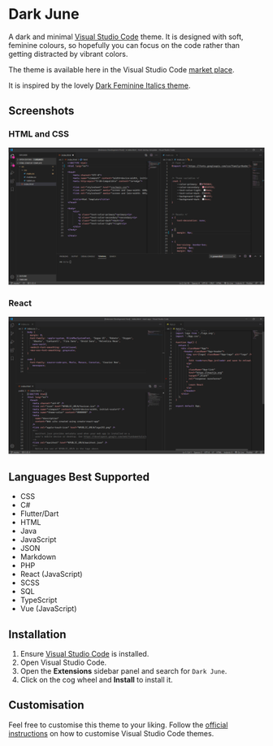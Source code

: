 # Dark June

A dark and minimal [Visual Studio Code](https://code.visualstudio.com) theme. It is designed with soft, feminine colours, so hopefully you can focus on the code rather than getting distracted by vibrant colors.

The theme is available here in the Visual Studio Code [market place](https://marketplace.visualstudio.com/items?itemName=henry000dev.dark-june).

It is inspired by the lovely [Dark Feminine Italics theme](https://marketplace.visualstudio.com/items?itemName=Charlotte.dark-feminine-italic).

## Screenshots

### HTML and CSS
![HTML-CSS](https://github.com/henry000dev/dark-june/blob/master/images/html-css.png)

### React
![React](https://github.com/henry000dev/dark-june/blob/master/images/react.png)

## Languages Best Supported

- CSS
- C#
- Flutter/Dart
- HTML
- Java
- JavaScript
- JSON
- Markdown
- PHP
- React (JavaScript)
- SCSS
- SQL
- TypeScript
- Vue (JavaScript)

## Installation

1. Ensure [Visual Studio Code](https://code.visualstudio.com) is installed.
2. Open Visual Studio Code.
3. Open the **Extensions** sidebar panel and search for `Dark June`.
4. Click on the cog wheel and **Install** to install it.

## Customisation

Feel free to customise this theme to your liking. Follow the [official instructions](https://code.visualstudio.com/docs/getstarted/themes#_customizing-a-color-theme) on how to customise Visual Studio Code themes.